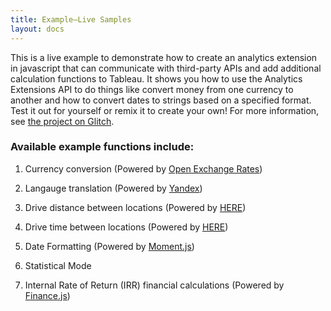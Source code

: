 ```yaml
---
title: Example—Live Samples
layout: docs
---
```


This is a live example to demonstrate how to create an analytics extension in javascript that can communicate with third-party APIs and add additional calculation functions to Tableau. It shows you how to use the Analytics Extensions API to do things like convert money from one currency to another and how to convert dates to strings based on a specified format. Test it out for yourself or remix it to create your own! For more information, see [the project on Glitch](https://glitch.com/edit/#!/tableau-analytics-api-samples?path=README.md:1:0).

### Available example functions include:
1) Currency conversion (Powered by [Open Exchange Rates](https://openexchangerates.org/))

2) Langauge translation (Powered by [Yandex](https://translate.yandex.com/))

3) Drive distance between locations (Powered by [HERE](https://www.here.com/))

4) Drive time between locations (Powered by [HERE](https://www.here.com/))

5) Date Formatting (Powered by [Moment.js](https://momentjs.com/))

6) Statistical Mode

7) Internal Rate of Return (IRR) financial calculations (Powered by [Finance.js](http://financejs.org/))
